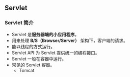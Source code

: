 ## Servlet

### Servlet 简介

- Servlet 是**服务器端的小应用程序**。
- 用来处理 **B/S（Browser/Server）** 架构下，客户端的请求。
- 能以线程的方式运行。
- Servlet API 为 Servlet 提供统一的编程接口。
- Servlet 一般在容器中运行。
- 常见的 Servlet 容器。
  - Tomcat